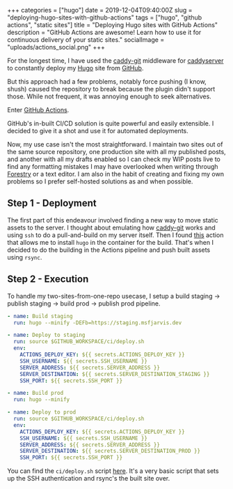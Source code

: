 +++
categories = ["hugo"]
date = 2019-12-04T09:40:00Z
slug = "deploying-hugo-sites-with-github-actions"
tags = ["hugo", "github actions", "static sites"]
title = "Deploying Hugo sites with GitHub Actions"
description = "GitHub Actions are awesome! Learn how to use it for continuous delivery of your static sites."
socialImage = "uploads/actions_social.png"
+++

For the longest time, I have used the [caddy-git] middleware for [caddyserver](https://caddyserver.com) to constantly deploy my [Hugo](https://gohugo.io) site from [GitHub](https://github.com/msfjarvis/msfjarvis.dev).

But this approach had a few problems, notably force pushing (I know, shush) caused the repository to break because the plugin didn't support those. While not frequent, it was annoying enough to seek alternatives.

Enter [GitHub Actions](https://github.com/features/actions).

GitHub's in-built CI/CD solution is quite powerful and easily extensible. I decided to give it a shot and use it for automated deployments.

Now, my use case isn't the most straightforward. I maintain two sites out of the same source repository, one production site with all my published posts, and another with all my drafts enabled so I can check my WIP posts live to find any formatting mistakes I may have overlooked when writing through [Forestry](https://forestry.io) or a text editor. I am also in the habit of creating and fixing my own problems so I prefer self-hosted solutions as and when possible.

## Step 1 - Deployment

The first part of this endeavour involved finding a new way to move static assets to the server. I thought about emulating how [caddy-git] works and using `ssh` to do a pull-and-build on my server itself. Then I found [this](https://github.com/peaceiris/actions-hugo) action that allows me to install `hugo` in the container for the build. That's when I decided to do the building in the Actions pipeline and push built assets using `rsync`.

## Step 2 - Execution

To handle my two-sites-from-one-repo usecase, I setup a build staging -> publish staging -> build prod -> publish prod pipeline.

```yaml
- name: Build staging
  run: hugo --minify -DEFb=https://staging.msfjarvis.dev

- name: Deploy to staging
  run: source $GITHUB_WORKSPACE/ci/deploy.sh
  env:
    ACTIONS_DEPLOY_KEY: ${{ secrets.ACTIONS_DEPLOY_KEY }}
    SSH_USERNAME: ${{ secrets.SSH_USERNAME }}
    SERVER_ADDRESS: ${{ secrets.SERVER_ADDRESS }}
    SERVER_DESTINATION: ${{ secrets.SERVER_DESTINATION_STAGING }}
    SSH_PORT: ${{ secrets.SSH_PORT }}

- name: Build prod
  run: hugo --minify

- name: Deploy to prod
  run: source $GITHUB_WORKSPACE/ci/deploy.sh
  env:
    ACTIONS_DEPLOY_KEY: ${{ secrets.ACTIONS_DEPLOY_KEY }}
    SSH_USERNAME: ${{ secrets.SSH_USERNAME }}
    SERVER_ADDRESS: ${{ secrets.SERVER_ADDRESS }}
    SERVER_DESTINATION: ${{ secrets.SERVER_DESTINATION_PROD }}
    SSH_PORT: ${{ secrets.SSH_PORT }}
```

You can find the `ci/deploy.sh` script [here](https://github.com/msfjarvis/msfjarvis.dev/blob/src/ci/deploy.sh). It's a very basic script that sets up the SSH authentication and rsync's the built site over.

[caddy-git]: http://github.com/abiosoft/caddy-git
